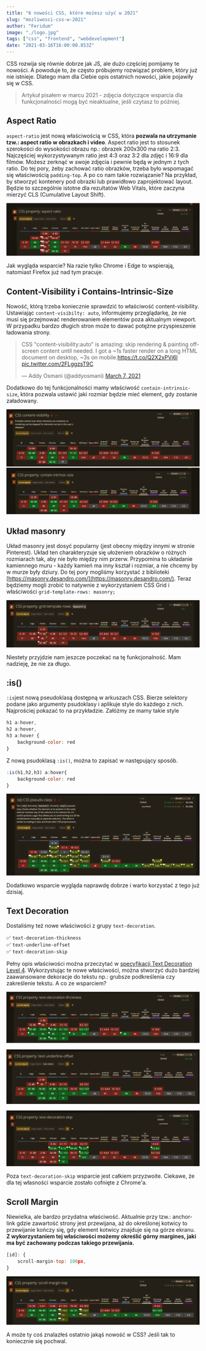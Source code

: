 ```yaml
---
title: "6 nowości CSS, które możesz użyć w 2021"
slug: "mozliwosci-css-w-2021"
author: "Feridum"
image: "./logo.jpg"
tags: ["css", "frontend", "webdevelopment"]
date: "2021-03-16T16:00:00.853Z"
---
```


CSS rozwija się równie dobrze jak JS, ale dużo częściej pomijamy te nowości. A powoduje to, że często próbujemy rozwiązać problem, który już nie istnieje. Dlatego mam dla Ciebie opis ostatnich nowości, jakie pojawiły się w CSS.

<!--more-->

> Artykuł pisałem w marcu 2021 - zdjęcia dotyczące wsparcia dla funkcjonalności mogą być nieaktualne, jeśli czytasz to później.

## Aspect Ratio

`aspect-ratio` jest nową właściwością w CSS, która **pozwala na utrzymanie tzw.: aspect ratio w obrazkach i video**. Aspect ratio jest to stosunek szerokości do wysokości obrazu np.: obrazek 200x300 ma ratio 2:3. Najczęściej wykorzystywanym ratio jest 4:3 oraz 3:2 dla zdjęć i 16:9 dla filmów. Możesz zerknąć w swoje zdjęcia i pewnie będą w jednym z tych ratio. Do tej pory, żeby zachować ratio obrazków, trzeba było wspomagać się właściwością `padding-top`. A po co nam takie rozwiązanie? Na przykład, by stworzyć kontenery pod obrazki lub prawidłowo zaprojektować layout. Będzie to szczególnie istotne dla rezultatów Web Vitals, które zaczyna mierzyć CLS (Cumulative Layout Shift).

![wsparcie dla aspect-ratio w przeglądarkach](./ratio.png)

Jak wygląda wsparcie? Na razie tylko Chrome i Edge to wspierają, natomiast Firefox już nad tym pracuje.

## Content-Visibility i Contains-Intrinsic-Size

Nowość, którą trzeba koniecznie sprawdzić to właściwość content-visibility. Ustawiając `content-visibilty: auto`, informujemy przeglądarkę, że nie musi się przejmować renderowaniem elementów poza aktualnym viewport. W przypadku bardzo długich stron może to dawać potężne przyspieszenie ładowania strony. 

<blockquote class="twitter-tweet"><p lang="en" dir="ltr">CSS &quot;content-visibility:auto&quot; is amazing: skip rendering &amp; painting offscreen content until needed. I got a ~1s faster render on a long HTML document on desktop, ~3s on mobile.<a href="https://t.co/Q2X2xPVj6l">https://t.co/Q2X2xPVj6l</a> <a href="https://t.co/2FLggzsT9C">pic.twitter.com/2FLggzsT9C</a></p>&mdash; Addy Osmani (@addyosmani) <a href="https://twitter.com/addyosmani/status/1368479029683122180?ref_src=twsrc%5Etfw">March 7, 2021</a></blockquote> <script async src="https://platform.twitter.com/widgets.js" charset="utf-8"></script>

Dodatkowo do tej funkcjonalności mamy właściwość `contain-intrinsic-size`, która pozwala ustawić jaki rozmiar będzie mieć element, gdy zostanie załadowany.

![wsparcie content visibility w przeglądarkach](./visibility.png)
![wsparcie contain-intrinsic-size w przeglądarkach](./intristic.png)

## Układ masonry 

Układ masonry jest dosyć popularny (jest obecny między innymi w stronie Pinterest). Układ ten charakteryzuje się ułożeniem obrazków o różnych rozmiarach tak, aby nie było między nim przerw. Przypomina to układanie kamiennego muru - każdy kamień ma inny kształ i rozmiar, a nie chcemy by w murze były dziury. Do tej pory mogliśmy korzystać z biblioteki [https://masonry.desandro.com/](https://masonry.desandro.com/). Teraz będziemy mogli zrobić to natywnie z wykorzystaniem CSS Grid i właściwości `grid-template-rows: masonry;`

![wsparcie grid-template-rows: masonry w przeglądarkach](./mansory.png)

Niestety przyjdzie nam jeszcze poczekać na tę funkcjonalność. Mam nadzieję, że nie za długo.

## :is()

`:is`jest nową pseudoklasą dostępną w arkuszach CSS. Bierze selektory podane jako argumenty psudoklasy i aplikuje style do każdego z nich. Najprościej pokazać to na przykładzie.  Załóżmy ze mamy takie style

```jsx
h1 a:hover,
h2 a:hover,
h3 a:hover {
	background-color: red
}
```

Z nową psudoklasą `:is()`, można to zapisać w następujący sposób.

```jsx
:is(h1,h2,h3) a:hover{
	background-color: red
}
```

![wsparcie is w przeglądarkach](./is.png)

Dodatkowo wsparcie wygląda naprawdę dobrze i warto korzystać z tego już dzisiaj.

## Text Decoration

Dostaliśmy też nowe właściwości z grupy `text-decoration`.

 ✅ `text-decoration-thickness`  
 ✅ `text-underline-offset`  
 ✅ `text-decoration-skip`  

Pełny opis właściwości można przeczytać w [specyfikacji Text Decoration Level 4](https://drafts.csswg.org/css-text-decor-4). Wykorzystując te nowe właściwości, można stworzyć dużo bardziej zaawansowane dekoracje do tekstu np.: grubsze podkreślenia czy zakreślenie tekstu. A co ze wsparciem?

![wsparcie dla text-decoration-thickness w przeglądarkach](./td-thickness.png)

![wsparcie dla text-underline-offset w przeglądarkach](./td-offset.png)

![wsparcie dla text-decoration-skip w przeglądarkach](./td-skip.png)

Poza `text-decoration-skip` wsparcie jest całkiem przyzwoite. Ciekawe, że dla tej własności wsparcie zostało cofnięte z Chrome'a.

## Scroll Margin

Niewielka, ale bardzo przydatna właściwość. Aktualnie przy tzw.: anchor-link gdzie zawartość strony jest przewijana, aż do określonej kotwicy to przewijanie kończy się, gdy element kotwicy znajduje się na górze ekranu. **Z wykorzystaniem tej właściwości możemy określić górny margines, jaki ma być zachowany podczas takiego przewijania.**

```jsx
[id]: {
	scroll-margin-top: 100px,
}
```

![wsparcie dla scroll-margin-top w przeglądarkach](./scroll-margin.png)

A może ty coś znalazłeś ostatnio jakąś nowość w CSS? Jeśli tak to koniecznie się pochwal.
